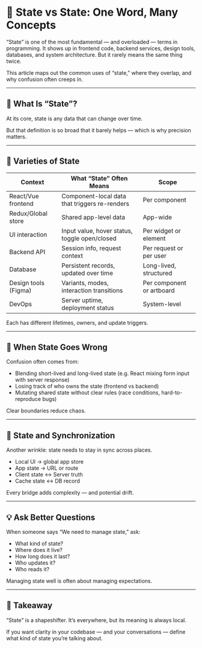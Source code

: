 # 🧠 State vs State: One Word, Many Concepts

“State” is one of the most fundamental — and overloaded — terms in programming. It shows up in frontend code, backend services, design tools, databases, and system architecture. But it rarely means the same thing twice.

This article maps out the common uses of “state,” where they overlap, and why confusion often creeps in.

---

## 🧩 What Is “State”?

At its core, state is any data that can change over time.

But that definition is so broad that it barely helps — which is why precision matters.

---

## 🧠 Varieties of State

| Context              | What “State” Often Means                     | Scope                        |
|----------------------|-----------------------------------------------|------------------------------|
| React/Vue frontend   | Component-local data that triggers re-renders | Per component                |
| Redux/Global store   | Shared app-level data                        | App-wide                     |
| UI interaction       | Input value, hover status, toggle open/closed| Per widget or element        |
| Backend API          | Session info, request context                | Per request or per user      |
| Database             | Persistent records, updated over time        | Long-lived, structured       |
| Design tools (Figma) | Variants, modes, interaction transitions     | Per component or artboard    |
| DevOps               | Server uptime, deployment status             | System-level                 |

Each has different lifetimes, owners, and update triggers.

---

## 🔁 When State Goes Wrong

Confusion often comes from:

- Blending short-lived and long-lived state (e.g. React mixing form input with server response)
- Losing track of who owns the state (frontend vs backend)
- Mutating shared state without clear rules (race conditions, hard-to-reproduce bugs)

Clear boundaries reduce chaos.

---

## 🔄 State and Synchronization

Another wrinkle: state needs to stay in sync across places.

- Local UI → global app store
- App state → URL or route
- Client state ↔ Server truth
- Cache state ↔ DB record

Every bridge adds complexity — and potential drift.

---

## 💡 Ask Better Questions

When someone says “We need to manage state,” ask:

- What kind of state?
- Where does it live?
- How long does it last?
- Who updates it?
- Who reads it?

Managing state well is often about managing expectations.

---

## 📣 Takeaway

“State” is a shapeshifter. It’s everywhere, but its meaning is always local.

If you want clarity in your codebase — and your conversations — define what kind of state you’re talking about.
